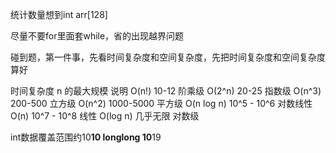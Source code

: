 统计数量想到int arr[128]

尽量不要for里面套while，省的出现越界问题

碰到题，第一件事，先看时间复杂度和空间复杂度，先把时间复杂度和空间复杂度算好


时间复杂度	n 的最大规模	说明
O(n!)	10-12	阶乘级
O(2^n)	20-25	指数级
O(n^3)	200-500	立方级
O(n^2)	1000-5000	平方级
O(n log n)	10^5 - 10^6	对数线性
O(n)	10^7 - 10^8	线性
O(log n)	几乎无限	对数级

int数据覆盖范围约10**10
longlong 10**19
